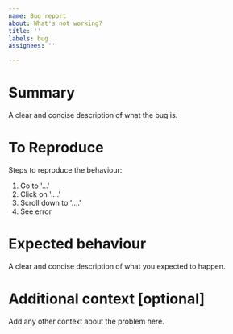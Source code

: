 ```yaml
---
name: Bug report
about: What's not working?
title: ''
labels: bug
assignees: ''

---
```


# Summary
A clear and concise description of what the bug is.

# To Reproduce
Steps to reproduce the behaviour:
1. Go to '...'
2. Click on '....'
3. Scroll down to '....'
4. See error

# Expected behaviour
A clear and concise description of what you expected to happen.

# Additional context [optional]
Add any other context about the problem here.
